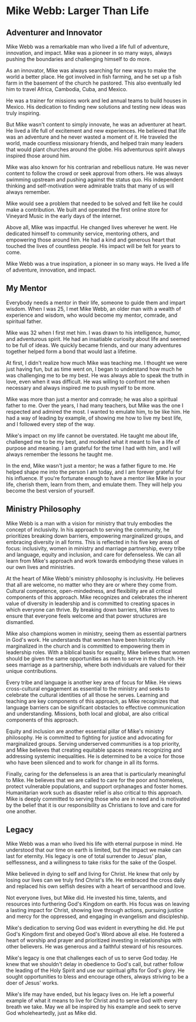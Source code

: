 # Mike Webb: Larger Than Life

## Adventurer and Innovator

Mike Webb was a remarkable man who lived a life full of adventure, innovation, and impact. Mike was
a pioneer in so many ways, always pushing the boundaries and challenging himself to do more.

As an innovator, Mike was always searching for new ways to make the world a better place. He got
involved in fish farming, and he set up a fish farm in the basement of the church he pastored. This
also eventually led him to travel Africa, Cambodia, Cuba, and Mexico. 

He was a trainer for missions work and led annual teams to build houses
in Mexico. His dedication to finding new solutions and testing new ideas was truly inspiring.


But Mike wasn't content to simply innovate, he was an adventurer at heart. He lived a life full of
excitement and new experiences. He believed that life was an adventure and he never wasted a moment
of it. He traveled the world, made countless missionary friends, and helped train many leaders that
would plant churches around the globe. His adventurous spirit always inspired those around him.

Mike was also known for his contrarian and rebellious nature. He was never content to follow the
crowd or seek approval from others. He was always swimming upstream and pushing against the status
quo. His independent thinking and self-motivation were admirable traits that many of us will always
remember.

Mike would see a  problem that needed to be solved and felt like he could make a contribution. We
built and operated the first online store for Vineyard Music in the early days of the internet. 

Above all, Mike was impactful. He changed lives wherever he went. He dedicated himself to community
service, mentoring others, and empowering those around him. He had a kind and generous heart that
touched the lives of countless people. His impact will be felt for years to come.

Mike Webb was a true inspiration, a pioneer in so many ways. He lived a life of adventure,
innovation, and impact. 


## My Mentor


Everybody needs a mentor in their life, someone to guide them and impart wisdom. When I was 25, I
met Mike Webb, an older man with a wealth of experience and wisdom, who would become my mentor,
comrade, and spiritual father.

Mike was 32 when I first met him. I was drawn to his intelligence, humor, and adventurous spirit. He
had an insatiable curiosity about life and seemed to be full of ideas. We quickly became friends,
and our many adventures together helped form a bond that would last a lifetime.

At first, I didn't realize how much Mike was teaching me. I thought we were just having fun, but as
time went on, I began to understand how much he was challenging me to be my best. He was always
able to speak the truth in love, even when it was difficult. He was willing to confront me when
necessary and always inspired me to push myself to be more.

Mike was more than just a mentor and comrade; he was also a spiritual father to me. Over the years,
I had many teachers, but Mike was the one I respected and admired the most. I wanted to emulate
him, to be like him. He had a way of leading by example, of showing me how to live my best life,
and I followed every step of the way.

Mike's impact on my life cannot be overstated. He taught me about life, challenged me to be my best,
and modeled what it meant to live a life of purpose and meaning. I am grateful for the time I had
with him, and I will always remember the lessons he taught me.

In the end, Mike wasn't just a mentor; he was a father figure to me. He helped shape me into the
person I am today, and I am forever grateful for his influence. If you're fortunate enough to have
a mentor like Mike in your life, cherish them, learn from them, and emulate them. They will help
you become the best version of yourself.


## Ministry Philosophy

Mike Webb is a man with a vision for ministry that truly embodies the concept of inclusivity. In his
approach to serving the community, he prioritizes breaking down barriers, empowering marginalized
groups, and embracing diversity in all forms. This is reflected in his five key areas of focus:
inclusivity, women in ministry and marriage partnership, every tribe and language, equity and
inclusion, and care for defenseless. We can all learn from Mike's approach and work towards
embodying these values in our own lives and ministries.

At the heart of Mike Webb's ministry philosophy is inclusivity. He believes that all are welcome, no
matter who they are or where they come from. Cultural competence, open-mindedness, and flexibility
are all critical components of this approach. Mike recognizes and celebrates the inherent value of
diversity in leadership and is committed to creating spaces in which everyone can thrive. By
breaking down barriers, Mike strives to ensure that everyone feels welcome and that power
structures are dismantled.

Mike also champions women in ministry, seeing them as essential partners in God's work. He
understands that women have been historically marginalized in the church and is committed to
empowering them in leadership roles. With a biblical basis for equality, Mike believes that women
should be given the same opportunities as men to serve in the church. He sees marriage as a
partnership, where both individuals are valued for their unique contributions.

Every tribe and language is another key area of focus for Mike. He views cross-cultural engagement
as essential to the ministry and seeks to celebrate the cultural identities of all those he serves.
Learning and teaching are key components of this approach, as Mike recognizes that
language barriers can be significant obstacles to effective communication and understanding.
Missions, both local and global, are also critical components of this approach.

Equity and inclusion are another essential pillar of Mike's ministry philosophy. He is committed to
fighting for justice and advocating for marginalized groups. Serving underserved communities is a
top priority, and Mike believes that creating equitable spaces means recognizing and addressing
systemic inequalities. He is determined to be a voice for those who have been silenced and to work
for change in all its forms.

Finally, caring for the defenseless is an area that is particularly meaningful to Mike. He believes
that we are called to care for the poor and homeless, protect vulnerable populations, and support
orphanages and foster homes. Humanitarian work such as disaster relief is also critical to this
approach. Mike is deeply committed to serving those who are in need and is motivated by the belief
that it is our responsibility as Christians to love and care for one another.


## Legacy

Mike Webb was a man who lived his life with eternal purpose in mind. He understood that our time on
earth is limited, but the impact we make can last for eternity. His legacy is one of total
surrender to Jesus' plan, selflessness, and a willingness to take risks for the sake of the
Gospel.

Mike believed in dying to self and living for Christ. He knew that only by losing our lives can we
truly find Christ's life. He embraced the cross daily and replaced his own selfish desires with a
heart of servanthood and love.

Not everyone lives, but Mike did. He invested his time, talents, and resources into furthering God's
Kingdom on earth. His focus was on leaving a lasting impact for Christ, showing love through
actions, pursuing justice and mercy for the oppressed, and engaging in evangelism and
discipleship.

Mike's dedication to serving God was evident in everything he did. He put God's Kingdom first and
obeyed God's Word above all else. He fostered a heart of worship and prayer and prioritized
investing in relationships with other believers. He was generous and a faithful steward of his
resources.

Mike's legacy is one that challenges each of us to serve God today. He knew that we shouldn't delay
in obedience to God's call, but rather follow the leading of the Holy Spirit and use our spiritual
gifts for God's glory. He sought opportunities to bless and encourage others, always striving to be
a doer of Jesus' works.

Mike's life may have ended, but his legacy lives on. He left a powerful example of what it means to
live for Christ and to serve God with every breath we take. May we all be inspired by his example
and seek to serve God wholeheartedly, just as Mike did.

